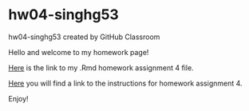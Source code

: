 # hw04-singhg53
hw04-singhg53 created by GitHub Classroom

Hello and welcome to my homework page!

[Here]() is the link to my .Rmd homework assignment 4 file.

[Here](http://stat545.com/Classroom/assignments/hw04/hw04.html) you will find a link to the instructions for homework assignment 4.

Enjoy!
